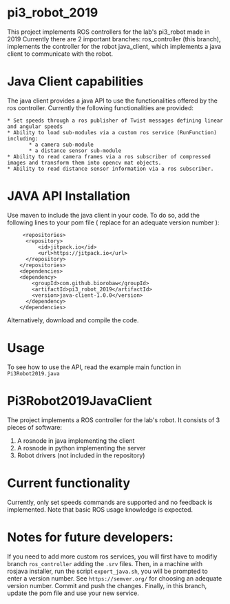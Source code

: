 # pi3_robot_2019

This project implements ROS controllers for the lab's pi3_robot made in 2019
Currently there are 2 important branches:
    ros_controller (this branch), implements the controller for the robot
    java_client, which implements a java client to communicate with the robot.
    
# Java Client capabilities

The java client provides a java API to use the functionalities offered by the ros controller. 
Currently the following functionalities are provided:

    * Set speeds through a ros publisher of Twist messages defining linear and angular speeds
    * Ability to load sub-modules via a custom ros service (RunFunction) including:
           * a camera sub-module
           * a distance sensor sub-module
    * Ability to read camera frames via a ros subscriber of compressed images and transform them into opencv mat objects.
    * Ability to read distance sensor information via a ros subscriber.

# JAVA API Installation

Use maven to include the java client in your code. 
    To do so, add the following lines to your pom file ( replace for an adequate version number ):
```
     <repositories>
      <repository>
          <id>jitpack.io</id>
          <url>https://jitpack.io</url>
      </repository>
    </repositories>
    <dependencies>
  	<dependency>
        <groupId>com.github.biorobaw</groupId>
        <artifactId>pi3_robot_2019</artifactId>
        <version>java-client-1.0.0</version> 
      </dependency>
    </dependencies>
```
Alternatively, download and compile the code.

# Usage

To see how to use the API, read the example main function in `Pi3Robot2019.java`


# Pi3Robot2019JavaClient

The project implements a ROS controller for the lab's robot.
It consists of 3 pieces of software:
  1. A rosnode in java implementing the client
  2. A rosnode in python implementing the server
  3. Robot drivers (not included in the repository)

# Current functionality
 
 Currently, only set speeds commands are supported and no feedback is implemented. 
 Note that basic ROS usage knowledge is expected.
 
# Notes for future developers:

  If you need to add more custom ros services, you will first have to modifiy branch `ros_controller` adding the `.srv` files.
  Then, in a machine with rosjava installer, run the script `export_java.sh`, you will be prompted to enter a version number.
  See `https://semver.org/` for choosing an adequate version number. Commit and push the changes.
  Finally, in this branch, update the pom file and use your new service.
  


  
  
